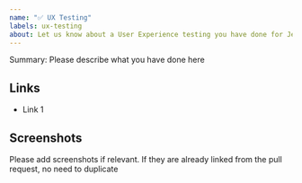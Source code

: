 ```yaml
---
name: "✅ UX Testing"
labels: ux-testing
about: Let us know about a User Experience testing you have done for Jenkins UI and User Documentation projects
---
```


Summary: Please describe what you have done here

## Links 

<!-- Link the related pull requests, reported issues, documentation pages and other materials. -->

* Link 1

## Screenshots

Please add screenshots if relevant.
If they are already linked from the pull request, no need to duplicate
